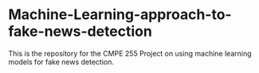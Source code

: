 # Machine-Learning-approach-to-fake-news-detection
This is the repository for the CMPE 255 Project on using machine learning models for fake news detection.
